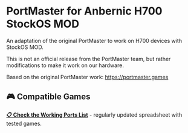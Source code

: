 # PortMaster for Anbernic H700 StockOS MOD

An adaptation of the original PortMaster to work on H700 devices with StockOS MOD.

This is not an official release from the PortMaster team, but rather modifications to make it work on our hardware.

Based on the original PortMaster work:
https://portmaster.games


## 🎮 Compatible Games

[**📋 Check the Working Ports List**](https://docs.google.com/spreadsheets/d/1UlxRCSIfNkZIiCMAgo8eFqKhsIbrLA_1d3lFdVyS4q8/edit?gid=0) - regularly updated spreadsheet with tested games.
